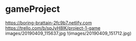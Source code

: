 # gameProject
https://boring-brattain-2fc9b7.netlify.com     
https://trello.com/b/spJyH8lK/project-1-game    
images/20190409_115637.jpg 
!(images/20190409_151712.jpg) 